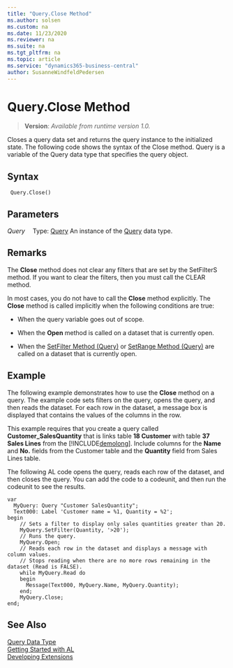 ```yaml
---
title: "Query.Close Method"
ms.author: solsen
ms.custom: na
ms.date: 11/23/2020
ms.reviewer: na
ms.suite: na
ms.tgt_pltfrm: na
ms.topic: article
ms.service: "dynamics365-business-central"
author: SusanneWindfeldPedersen
---
```

[//]: # (START>DO_NOT_EDIT)
[//]: # (IMPORTANT:Do not edit any of the content between here and the END>DO_NOT_EDIT.)
[//]: # (Any modifications should be made in the .xml files in the ModernDev repo.)
# Query.Close Method
> **Version**: _Available from runtime version 1.0._

Closes a query data set and returns the query instance to the initialized state. The following code shows the syntax of the Close method.  Query is a variable of the Query data type that specifies the query object.


## Syntax
```
 Query.Close()
```

## Parameters
*Query*
&emsp;Type: [Query](query-data-type.md)
An instance of the [Query](query-data-type.md) data type.


[//]: # (IMPORTANT: END>DO_NOT_EDIT)

## Remarks  
 The **Close** method does not clear any filters that are set by the SetFilterS method. If you want to clear the filters, then you must call the CLEAR method.  

 In most cases, you do not have to call the **Close** method explicitly. The **Close** method is called implicitly when the following conditions are true:  

-   When the query variable goes out of scope.  

-   When the **Open** method is called on a dataset that is currently open.  

-   When the [SetFilter Method \(Query\)](../../methods-auto/query/queryinstance-setfilter-method.md)  or [SetRange Method \(Query\)](../../methods-auto/query/queryinstance-setrange-method.md) are called on a dataset that is currently open.  

## Example  
 The following example demonstrates how to use the **Close** method on a query. The example code sets filters on the query, opens the query, and then reads the dataset. For each row in the dataset, a message box is displayed that contains the values of the columns in the row.  

 This example requires that you create a query called **Customer\_SalesQuantity** that is links table **18 Customer** with table  **37 Sales Lines** from the [!INCLUDE[demolong](../../includes/demolong_md.md)]. Include columns for the **Name** and **No.** fields from the Customer table and the **Quantity** field from Sales Lines table.  


 The following AL code opens the query, reads each row of the dataset, and then closes the query. You can add the code to a codeunit, and then run the codeunit to see the results.  

```al
var
  MyQuery: Query "Customer SalesQuantity";
  Text000: Label 'Customer name = %1, Quantity = %2';
begin
    // Sets a filter to display only sales quantities greater than 20.  
    MyQuery.SetFilter(Quantity, '>20');   
    // Runs the query.  
    MyQuery.Open;  
    // Reads each row in the dataset and displays a message with column values.   
    // Stops reading when there are no more rows remaining in the dataset (Read is FALSE).  
    while MyQuery.Read do  
    begin  
      Message(Text000, MyQuery.Name, MyQuery.Quantity);   
    end;  
    MyQuery.Close;  
end;
```  

## See Also
[Query Data Type](query-data-type.md)  
[Getting Started with AL](../../devenv-get-started.md)  
[Developing Extensions](../../devenv-dev-overview.md)